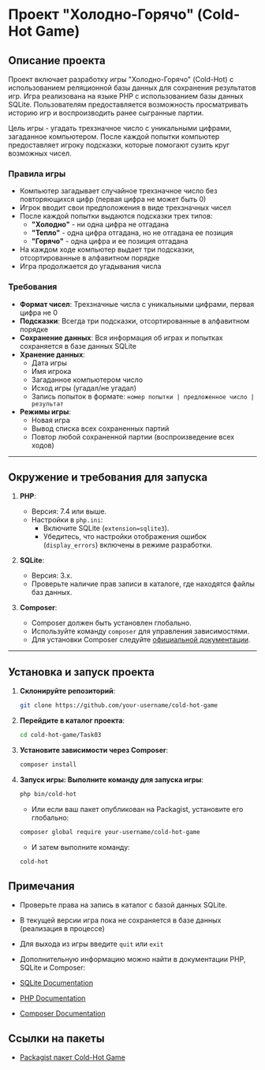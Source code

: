 # Проект "Холодно-Горячо" (Cold-Hot Game)

## Описание проекта

Проект включает разработку игры "Холодно-Горячо" (Cold-Hot) с использованием реляционной базы данных для сохранения результатов игр. Игра реализована на языке PHP с использованием базы данных SQLite. Пользователям предоставляется возможность просматривать историю игр и воспроизводить ранее сыгранные партии.

Цель игры - угадать трехзначное число с уникальными цифрами, загаданное компьютером. После каждой попытки компьютер предоставляет игроку подсказки, которые помогают сузить круг возможных чисел.

### Правила игры

- Компьютер загадывает случайное трехзначное число без повторяющихся цифр (первая цифра не может быть 0)
- Игрок вводит свои предположения в виде трехзначных чисел
- После каждой попытки выдаются подсказки трех типов:
    - **"Холодно"** - ни одна цифра не отгадана
    - **"Тепло"** - одна цифра отгадана, но не отгадана ее позиция
    - **"Горячо"** - одна цифра и ее позиция отгадана
- На каждом ходе компьютер выдает три подсказки, отсортированные в алфавитном порядке
- Игра продолжается до угадывания числа

### Требования

- **Формат чисел**: Трехзначные числа с уникальными цифрами, первая цифра не 0
- **Подсказки**: Всегда три подсказки, отсортированные в алфавитном порядке
- **Сохранение данных**: Вся информация об играх и попытках сохраняется в базе данных SQLite
- **Хранение данных**:
    - Дата игры
    - Имя игрока
    - Загаданное компьютером число
    - Исход игры (угадал/не угадал)
    - Запись попыток в формате: `номер попытки | предложенное число | результат`
- **Режимы игры**:
    - Новая игра
    - Вывод списка всех сохраненных партий
    - Повтор любой сохраненной партии (воспроизведение всех ходов)

---

## Окружение и требования для запуска

1. **PHP**:
    - Версия: 7.4 или выше.
    - Настройки в `php.ini`:
        - Включите SQLite (`extension=sqlite3`).
        - Убедитесь, что настройки отображения ошибок (`display_errors`) включены в режиме разработки.

2. **SQLite**:
    - Версия: 3.x.
    - Проверьте наличие прав записи в каталоге, где находятся файлы баз данных.

3. **Composer**:
    - Composer должен быть установлен глобально.
    - Используйте команду `composer` для управления зависимостями.
    - Для установки Composer следуйте [официальной документации](https://getcomposer.org/doc/00-intro.md).

---

## Установка и запуск проекта

1. **Склонируйте репозиторий**:
   ```bash
   git clone https://github.com/your-username/cold-hot-game
   ```
2. **Перейдите в каталог проекта**:

    ```bash
    cd cold-hot-game/Task03
   ```
3. **Установите зависимости через Composer**:

    ```bash
    composer install
   ```
4. **Запуск игры: Выполните команду для запуска игры**:

    ```bash
    php bin/cold-hot
   ```
   - Или если ваш пакет опубликован на Packagist, установите его глобально:

    ```bash
    composer global require your-username/cold-hot-game
   ```
    - И затем выполните команду:

    ```bash
    cold-hot
   ```
## Примечания

- Проверьте права на запись в каталог с базой данных SQLite.
- В текущей версии игра пока не сохраняется в базе данных (реализация в процессе)
- Для выхода из игры введите `quit` или `exit`

- Дополнительную информацию можно найти в документации PHP, SQLite и Composer:

- [SQLite Documentation](https://www.sqlite.org/docs.html)
- [PHP Documentation](https://www.php.net/docs.php)
- [Composer Documentation](https://getcomposer.org/doc/)

## Ссылки на пакеты
- [Packagist пакет Cold-Hot Game](https://packagist.org/packages/Modrakir/cold-hot-game)